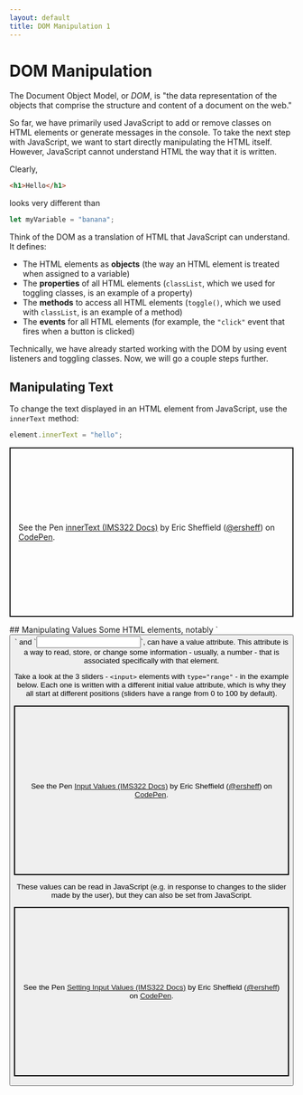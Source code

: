 ```yaml
---
layout: default
title: DOM Manipulation 1
---
```

# DOM Manipulation
The Document Object Model, or *DOM*, is "the data representation of the objects that comprise the structure and content of a document on the web."

So far, we have primarily used JavaScript to add or remove classes on HTML elements or generate messages in the console. To take the next step with JavaScript, we want to start directly manipulating the HTML itself. However, JavaScript cannot understand HTML the way that it is written.

Clearly, 
```html
<h1>Hello</h1>
```
looks very different than
```js
let myVariable = "banana";
```

Think of the DOM as a translation of HTML that JavaScript can understand. It defines:
- The HTML elements as **objects** (the way an HTML element is treated when assigned to a variable)
- The **properties** of all HTML elements (`classList`, which we used for toggling classes, is an example of a property)
- The **methods** to access all HTML elements (`toggle()`, which we used with `classList`, is an example of a method)
- The **events** for all HTML elements (for example, the `"click"` event that fires when a button is clicked)

Technically, we have already started working with the DOM by using event listeners and toggling classes. Now, we will go a couple steps further.

## Manipulating Text
To change the text displayed in an HTML element from JavaScript, use the `innerText` method:

```js
element.innerText = "hello";
```
<p class="codepen" data-height="300" data-default-tab="html,result" data-slug-hash="poGMYEX" data-editable="true" data-user="ersheff" style="height: 300px; box-sizing: border-box; display: flex; align-items: center; justify-content: center; border: 2px solid; margin: 1em 0; padding: 1em;">
  <span>See the Pen <a href="https://codepen.io/ersheff/pen/poGMYEX">
  innerText (IMS322 Docs)</a> by Eric Sheffield (<a href="https://codepen.io/ersheff">@ersheff</a>)
  on <a href="https://codepen.io">CodePen</a>.</span>
</p>
## Manipulating Values
Some HTML elements, notably `<button>` and `<input>`, can have a value attribute. This attribute is a way to read, store, or change some information - usually, a number - that is associated specifically with that element.

Take a look at the 3 sliders - `<input>` elements with `type="range"` - in the example below. Each one is written with a different initial value attribute, which is why they all start at different positions (sliders have a range from 0 to 100 by default).
<p class="codepen" data-height="300" data-default-tab="html,result" data-slug-hash="OJdKqbw" data-editable="true" data-user="ersheff" style="height: 300px; box-sizing: border-box; display: flex; align-items: center; justify-content: center; border: 2px solid; margin: 1em 0; padding: 1em;">
  <span>See the Pen <a href="https://codepen.io/ersheff/pen/OJdKqbw">
  Input Values (IMS322 Docs)</a> by Eric Sheffield (<a href="https://codepen.io/ersheff">@ersheff</a>)
  on <a href="https://codepen.io">CodePen</a>.</span>
</p>
These values can be read in JavaScript (e.g. in response to changes to the slider made by the user), but they can also be set from JavaScript.
<p class="codepen" data-height="300" data-default-tab="html,result" data-slug-hash="abXeMBZ" data-editable="true" data-user="ersheff" style="height: 300px; box-sizing: border-box; display: flex; align-items: center; justify-content: center; border: 2px solid; margin: 1em 0; padding: 1em;">
  <span>See the Pen <a href="https://codepen.io/ersheff/pen/abXeMBZ">
  Setting Input Values (IMS322 Docs)</a> by Eric Sheffield (<a href="https://codepen.io/ersheff">@ersheff</a>)
  on <a href="https://codepen.io">CodePen</a>.</span>
</p>
<script async src="https://cpwebassets.codepen.io/assets/embed/ei.js"></script>